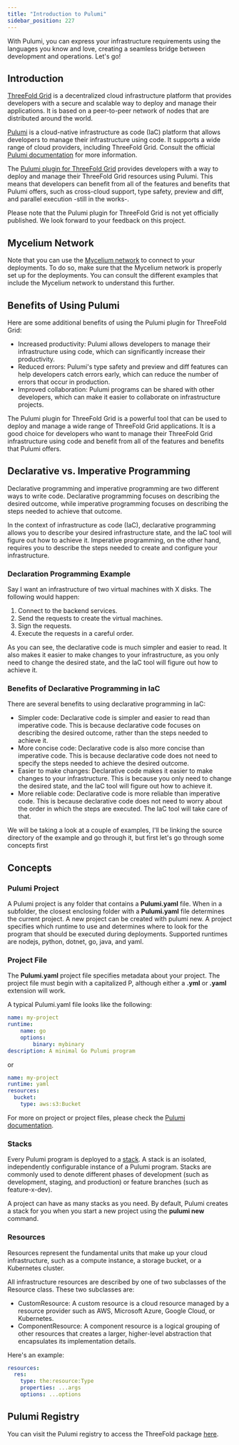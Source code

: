 ```yaml
---
title: "Introduction to Pulumi"
sidebar_position: 227
---
```




With Pulumi, you can express your infrastructure requirements using the languages you know and love, creating a seamless bridge between development and operations. Let's go!

## Introduction

[ThreeFold Grid](https://threefold.io) is a decentralized cloud infrastructure platform that provides developers with a secure and scalable way to deploy and manage their applications. It is based on a peer-to-peer network of nodes that are distributed around the world.

[Pulumi](https://www.pulumi.com/) is a cloud-native infrastructure as code (IaC) platform that allows developers to manage their infrastructure using code. It supports a wide range of cloud providers, including ThreeFold Grid. Consult the official [Pulumi documentation](https://www.pulumi.com/docs/) for more information.

The [Pulumi plugin for ThreeFold Grid](https://github.com/threefoldtech/pulumi-provider-grid) provides developers with a way to deploy and manage their ThreeFold Grid resources using Pulumi. This means that developers can benefit from all of the features and benefits that Pulumi offers, such as cross-cloud support, type safety, preview and diff, and parallel execution -still in the works-.

Please note that the Pulumi plugin for ThreeFold Grid is not yet officially published. We look forward to your feedback on this project.

## Mycelium Network

Note that you can use the [Mycelium network](../mycelium_toc/mycelium_toc.md) to connect to your deployments. To do so, make sure that the Mycelium network is properly set up for the deployments. You can consult the different examples that include the Mycelium network to understand this further.

## Benefits of Using Pulumi

Here are some additional benefits of using the Pulumi plugin for ThreeFold Grid:

- Increased productivity: Pulumi allows developers to manage their infrastructure using code, which can significantly increase their productivity.
- Reduced errors: Pulumi's type safety and preview and diff features can help developers catch errors early, which can reduce the number of errors that occur in production.
- Improved collaboration: Pulumi programs can be shared with other developers, which can make it easier to collaborate on infrastructure projects.

The Pulumi plugin for ThreeFold Grid is a powerful tool that can be used to deploy and manage a wide range of ThreeFold Grid applications. It is a good choice for developers who want to manage their ThreeFold Grid infrastructure using code and benefit from all of the features and benefits that Pulumi offers.

## Declarative vs. Imperative Programming

Declarative programming and imperative programming are two different ways to write code. Declarative programming focuses on describing the desired outcome, while imperative programming focuses on describing the steps needed to achieve that outcome.

In the context of infrastructure as code (IaC), declarative programming allows you to describe your desired infrastructure state, and the IaC tool will figure out how to achieve it. Imperative programming, on the other hand, requires you to describe the steps needed to create and configure your infrastructure.

### Declaration Programming Example

Say I want an infrastructure of two virtual machines with X disks. The following would happen:

1. Connect to the backend services.
2. Send the requests to create the virtual machines.
3. Sign the requests.
4. Execute the requests in a careful order.

As you can see, the declarative code is much simpler and easier to read. It also makes it easier to make changes to your infrastructure, as you only need to change the desired state, and the IaC tool will figure out how to achieve it.

### Benefits of Declarative Programming in IaC

There are several benefits to using declarative programming in IaC:

- Simpler code: Declarative code is simpler and easier to read than imperative code. This is because declarative code focuses on describing the desired outcome, rather than the steps needed to achieve it.
- More concise code: Declarative code is also more concise than imperative code. This is because declarative code does not need to specify the steps needed to achieve the desired outcome.
- Easier to make changes: Declarative code makes it easier to make changes to your infrastructure. This is because you only need to change the desired state, and the IaC tool will figure out how to achieve it.
- More reliable code: Declarative code is more reliable than imperative code. This is because declarative code does not need to worry about the order in which the steps are executed. The IaC tool will take care of that.

We will be taking a look at a couple of examples, I'll be linking the source directory of the example and go through it, but first let's go through some concepts first

## Concepts

### Pulumi Project

A Pulumi project is any folder that contains a **Pulumi.yaml** file. When in a subfolder, the closest enclosing folder with a **Pulumi.yaml** file determines the current project. A new project can be created with pulumi new. A project specifies which runtime to use and determines where to look for the program that should be executed during deployments. Supported runtimes are nodejs, python, dotnet, go, java, and yaml.

### Project File

The **Pulumi.yaml** project file specifies metadata about your project. The project file must begin with a capitalized P, although either a **.yml** or **.yaml** extension will work.

A typical Pulumi.yaml file looks like the following:

```yaml
name: my-project
runtime:
    name: go
    options:
        binary: mybinary
description: A minimal Go Pulumi program
```

or

```yaml
name: my-project
runtime: yaml
resources:
  bucket:
    type: aws:s3:Bucket

```

For more on project or project files, please check the [Pulumi documentation](https://www.pulumi.com/docs/concepts/projects/).

### Stacks

Every Pulumi program is deployed to a [stack](https://www.pulumi.com/docs/concepts/stack/). A stack is an isolated, independently configurable instance of a Pulumi program. Stacks are commonly used to denote different phases of development (such as development, staging, and production) or feature branches (such as feature-x-dev).

A project can have as many stacks as you need. By default, Pulumi creates a stack for you when you start a new project using the **pulumi new** command.

### Resources

Resources represent the fundamental units that make up your cloud infrastructure, such as a compute instance, a storage bucket, or a Kubernetes cluster.

All infrastructure resources are described by one of two subclasses of the Resource class. These two subclasses are:

- CustomResource: A custom resource is a cloud resource managed by a resource provider such as AWS, Microsoft Azure, Google Cloud, or Kubernetes.
- ComponentResource: A component resource is a logical grouping of other resources that creates a larger, higher-level abstraction that encapsulates its implementation details.

Here's an example:

```yaml
resources:
  res:
    type: the:resource:Type
    properties: ...args
    options: ...options
```

## Pulumi Registry

You can visit the Pulumi registry to access the ThreeFold package [here](https://www.pulumi.com/registry/packages/threefold/).